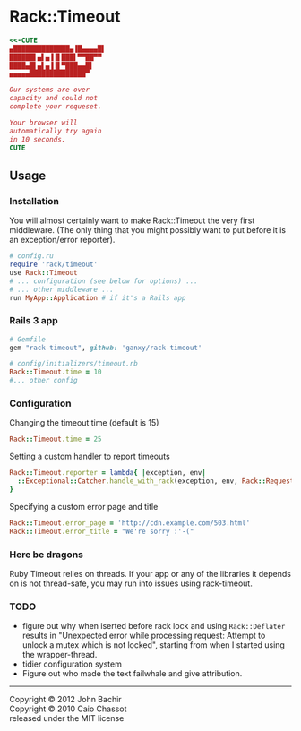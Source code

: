 Rack::Timeout
=============

```ruby
<<-CUTE
▄██████████████▄▐█▄▄▄▄█▌
██████▌▄▌▄▐▐▌███▌▀▀██▀▀
████▄█▌▄▌▄▐▐▌▀███▄▄█▌
▄▄▄▄▄██████████████▀

Our systems are over
capacity and could not
complete your requeset.

Your browser will
automatically try again
in 10 seconds.
CUTE
```

Usage
-----

### Installation

You will almost certainly want to make Rack::Timeout the very first middleware.
(The only thing that you might possibly want to put before it is an
exception/error reporter).

```ruby
# config.ru
require 'rack/timeout'
use Rack::Timeout
# ... configuration (see below for options) ...
# ... other middleware ...
run MyApp::Application # if it's a Rails app
```

### Rails 3 app

```ruby
# Gemfile
gem "rack-timeout", github: 'ganxy/rack-timeout'

# config/initializers/timeout.rb
Rack::Timeout.time = 10
#... other config
```

### Configuration

Changing the timeout time (default is 15)

```ruby
Rack::Timeout.time = 25
```

Setting a custom handler to report timeouts

```ruby
Rack::Timeout.reporter = lambda{ |exception, env|
  ::Exceptional::Catcher.handle_with_rack(exception, env, Rack::Request.new(env))
}
```

Specifying a custom error page and title

```ruby
Rack::Timeout.error_page = 'http://cdn.example.com/503.html'
Rack::Timeout.error_title = "We're sorry :'-("
```


### Here be dragons

Ruby Timeout relies on threads. If your app or any of the libraries it depends on is
not thread-safe, you may run into issues using rack-timeout.

### TODO

* figure out why when iserted before rack lock and using `Rack::Deflater` results in "Unexpected error while processing request: Attempt to unlock a mutex which is not locked", starting from when I started using the wrapper-thread.
* tidier configuration system
* Figure out who made the text failwhale and give attribution.

---
Copyright © 2012 John Bachir  
Copyright © 2010 Caio Chassot  
released under the MIT license
